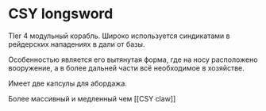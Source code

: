 # CSY longsword
TIer 4 модульный корабль. Широко используется синдикатами в рейдерских нападениях в дали от базы.

Особенностью является его вытянутая форма, где на носу расположено вооружение, а в более дальней части всё необходимое в хозяйстве.

Имеет две капсулы для абордажа.

Более массивный и медленный чем [[CSY  claw]] 